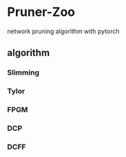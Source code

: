 # Pruner-Zoo
network pruning algorithm with pytorch


## algorithm

### Slimming

### Tylor
### FPGM
### DCP
### DCFF